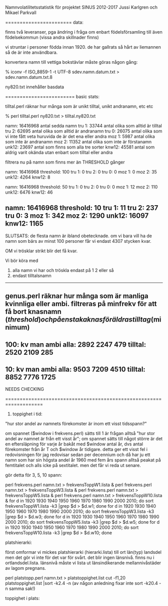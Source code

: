 Namnvolatilitetsstatistik för projektet SINUS 2012-2017
Jussi Karlgren och Mikael Parkvall

=======================
data:

finns två leveranser, pga ändring i fråga om enbart födelsförsamling till även födelsekommun (vissa andra skillnader finns)

vi struntar i personer födda innan 1920. de har gallrats så hårt av liemannen så de är inte användbara. 

konvertera namn till vettiga bokstävlar måste göras någon gång:

% iconv -f ISO_8859-1 -t UTF-8 sdev.namn.datum.txt > sdev.namn.datum.txt.8

ny820.txt innehåller basdata

========================
basic stats:

tilltal.perl räknar hur många som är unikt tilltal, unikt andranamn, etc etc

% perl tilltal.perl ny820.txt  > tilltal.ny820.txt

namn: 16416968 antal sedda namn
tru 1: 33744   antal olika som alltid är tilltal
tru 2: 62695   antal olika som alltid är andranamn
tru 0: 26075   antal olika som vi inte fått veta huruvida de är det ena eller andra
moz 1: 5987    antal olika som inte är andranamn
moz 2: 11352   antal olika som inte är förstanamn
unk12: 23697   antal som finns som alla tre sorter
knw12: 45581   antal som aldrig varit okända utan enbart som tilltal eller andra

filtrera nu på namn som finns mer än THRESHOLD gånger

namn: 16416968
threshold: 100
tru 1: 0
tru 2: 0
tru 0: 0
moz 1: 0
moz 2: 35
unk12: 4264
knw12: 8

namn: 16416968
threshold: 50
tru 1: 0
tru 2: 0
tru 0: 0
moz 1: 12
moz 2: 110
unk12: 6476
knw12: 46

namn: 16416968
threshold: 10
tru 1: 11
tru 2: 237
tru 0: 3
moz 1: 342
moz 2: 1290
unk12: 16097
knw12: 1165
------------------------------------
SLUTSATS: de flesta namn är ibland obetecknade. om vi bara vill ha de namn som bärs av minst 100 personer får vi endast 4307 stycken kvar.

OM vi trösklar strikt blir det få kvar.

Vi bör köra med
1) alla namn vi har och tröskla endast på 1 2 eller så
2) endast tilltalsnamn
------------------------------------
genus.perl räknar hur många som är manliga kvinnliga eller ambi. filtreras på minfrekv för att få bort knasnamn ($threshold) och på enstaka knasföräldras tilltag ($minimum)
------------------------------------
100:
         kv   man  ambi
alla:    2892 2247 479
tilltal: 2520 2109 285
------------------------------------
10:
         kv   man  ambi
alla:    9503 7209 4510
tilltal: 8852 7776 1725
------------------------------------

NEEDS CHECKING

===================================================================
1. toppighet i tid:

"hur stor andel av namnets förekomster är inom ett visst tidsspann?"

om spannet ($window i frekvens.perl) sätts till 1 är frågan alltså "hur stor andel av namnet är från ett visst år"; om spannet sätts till något större är det en eftersläpning för varje år bakåt med $window antal år, dvs antal förekomster från år T och $window år tidigare. detta ger ett visst fel i redovisningen för jag redovisar sedan per decennium och då har ju ett namn som har sin högsta andel år 1960 med fem års spann alltså peakat på femtitalet och alls icke på sextitalet. men det får vi reda ut senare.

gör detta för 3, 5, 10 spann:

perl frekvens.perl namn.txt > frekvensToppW1.lista &
perl frekvens.perl namn.txt > frekvensToppW3.lista &
perl frekvens.perl namn.txt > frekvensToppW5.lista &
perl frekvens.perl namn.txt > frekvensToppW10.lista &
for d in 1920 1930 1940 1950 1960 1970 1980 1990 2000 2010; do sort frekvensToppW1.lista -k3 |grep $d > $d.w1; done
for d in 1920 1930 1940 1950 1960 1970 1980 1990 2000 2010; do sort frekvensToppW3.lista -k3 |grep $d > $d.w3; done
for d in 1920 1930 1940 1950 1960 1970 1980 1990 2000 2010; do sort frekvensToppW5.lista -k3 |grep $d > $d.w5; done
for d in 1920 1930 1940 1950 1960 1970 1980 1990 2000 2010; do sort frekvensToppW10.lista -k3 |grep $d > $d.w10; done


platshierarki:

först omformar vi mickes platshierarki (hierarki.lista) till
ort län(typ) landsdel men det gör vi inte för det var för svårt. det blir ingen länsnivå. finns nu i ortlandsdel.lista. länsnivå måste vi lista ut länsindikerande mellannivåstäder av lagom pregnans. 


perl platstopp.perl namn.txt > platstoppighet.list
cut -f1,20 platstoppighet.list |sort -k2.4 -n (av någon anledning fixar inte sort -k20.4 -n samma sak!)




toppighet i plats:


